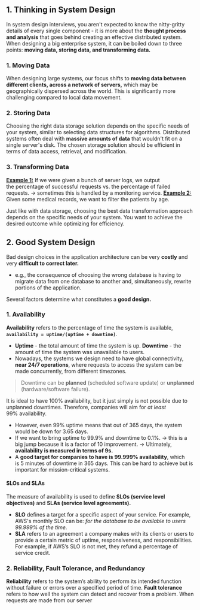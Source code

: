 ## 1. Thinking in System Design
In system design interviews, you aren't expected to know the nitty-gritty details of every single component - it is more about the **thought process and analysis** that goes behind creating an effective distributed system.
 
When designing a big enterprise system, it can be boiled down to three points: **moving data, storing data, and transforming data.**
### 1. Moving Data
When designing large systems, our focus shifts to **moving data between different clients, across a network of servers,** which may be geographically dispersed across the world. This is significantly more challenging compared to local data movement.
### 2. Storing Data
Choosing the right data storage solution depends on the specific needs of your system, similar to selecting data structures for algorithms. Distributed systems often deal with **massive amounts of data** that wouldn't fit on a single server's disk. The chosen storage solution should be efficient in terms of data access, retrieval, and modification.
###  3. Transforming Data
<u>**Example 1:**</u> If we were given a bunch of server logs, we output the percentage of successful requests vs. the percentage of failed requests. → sometimes this is handled by a monitoring service.
<u>**Example 2:**</u> Given some medical records, we want to filter the patients by age.

Just like with data storage, choosing the best data transformation approach depends on the specific needs of your system. You want to achieve the desired outcome while optimizing for efficiency.
## 2. Good System Design
Bad design choices in the application architecture can be very **costly** and very **difficult to correct later.** 
* e.g., the consequence of choosing the wrong database is having to migrate data from one database to another and, simultaneously, rewrite portions of the application.

Several factors determine what constitutes a **good design.** 
### 1. Availability
**Availability** refers to the percentage of time the system is available, **`availability = uptime/(uptime + downtime)`**. 
* **Uptime** - the total amount of time the system is up. **Downtime** - the amount of time the system was unavailable to users.
* Nowadays, the systems we design need to have global connectivity, **near 24/7 operations**, where requests to access the system can be made concurrently, from different timezones.

> Downtime can be **planned** (scheduled software update) or **unplanned** (hardware/software failure). 

It is ideal to have 100% availability, but it just simply is not possible due to unplanned downtimes. Therefore, companies will aim for _at least_ 99% availability.
* However, even 99% uptime means that out of 365 days, the system would be down for 3.65 days.
* If we want to bring uptime to 99.9% and downtime to 0.1%. → this is a big jump because it is a factor of 10 improvement. 
→ Ultimately, **availability is measured in terms of 9s.** 
* A **good target for companies to have is 99.999% availability**, which is 5 minutes of downtime in 365 days. This can be hard to achieve but is important for mission-critical systems.
#### SLOs and SLAs 
The measure of availability is used to define **SLOs (service level objectives)** and **SLAs (service level agreements).**
* **SLO** defines a target for a specific aspect of your service. For example, AWS's monthly SLO can be: *for the database to be available to users 99.999% of the time.* 
* **SLA** refers to an agreement a company makes with its clients or users to provide a certain metric of uptime, responsiveness, and responsibilities. For example, if AWS’s SLO is not met, they refund a percentage of service credit. 
### 2. Reliability, Fault Tolerance, and Redundancy
**Reliability** refers to the system’s ability to perform its intended function without failure or errors over a specified period of time. 
**Fault tolerance** refers to how well the system can detect and recover from a problem. 
When requests are made from our server